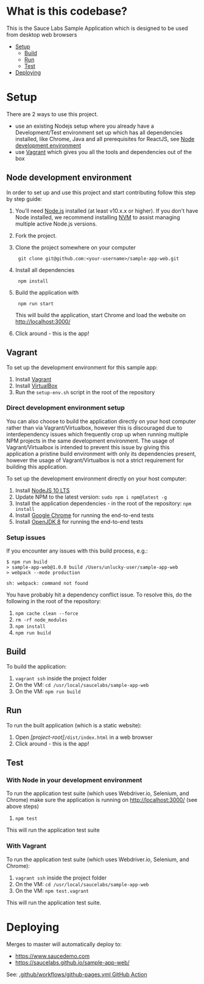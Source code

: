 # What is this codebase?
This is the Sauce Labs Sample Application which is designed to be used from desktop web browsers

- [Setup](#Setup)
  - [Build](#Build)
  - [Run](#Run)
  - [Test](#Test)
- [Deploying](#Deploying)


# Setup
There are 2 ways to use this project. 

- use an existing Nodejs setup where you already have a Development/Test environment set up which has all dependencies installed, like Chrome, Java and all prerequisites for ReactJS, see [Node development environment](#node-development-environment)
- use [Vagrant](#vagrant) which gives you all the tools and dependencies out of the box

## Node development environment

In order to set up and use this project and start contributing follow this step by step guide:

1. You’ll need [Node.js](http://nodejs.org) installed (at least v10.x.x or higher). If you don't have Node installed, we recommend installing [NVM](https://github.com/creationix/nvm) to assist managing multiple active Node.js versions.
1. Fork the project. 
1. Clone the project somewhere on your computer
    
        git clone git@github.com:<your-username>/sample-app-web.git

1. Install all dependencies

        npm install

1. Build the application with

        npm run start
    
    This will build the application, start Chrome and load the website on [http://localhost:3000/](http://localhost:3000/)
 
1. Click around - this is the app!

## Vagrant
To set up the development environment for this sample app:

1. Install [Vagrant](https://www.vagrantup.com/)
2. Install [VirtualBox](https://www.virtualbox.org/)
3. Run the `setup-env.sh` script in the root of the repository

### Direct development environment setup

You can also choose to build the application directly on your host computer rather than via Vagrant/Virtualbox, however this is discouraged due to interdependency issues which frequently crop up when running multiple NPM projects in the same development environment. The usage of Vagrant/Virtualbox is intended to prevent this issue by giving this application a pristine build environment with only its dependencies present, however the usage of Vagrant/Virtualbox is not a strict requirement for building this application.

To set up the development environment directly on your host computer:

1. Install [NodeJS 10 LTS](https://nodejs.org/en/download/)
2. Update NPM to the latest version: `sudo npm i npm@latest -g`
3. Install the application dependencies - in the root of the repository: `npm install`
4. Install [Google Chrome](https://www.google.com/chrome/) for running the end-to-end tests
5. Install [OpenJDK 8](https://adoptopenjdk.net/) for running the end-to-end tests

### Setup issues

If you encounter any issues with this build process, e.g.:

```
$ npm run build
> sample-app-web@1.0.0 build /Users/unlucky-user/sample-app-web
> webpack --mode production

sh: webpack: command not found
```

You have probably hit a dependency conflict issue. To resolve this, do the following in the root of the repository:

1. `npm cache clean --force`
2. `rm -rf node_modules`
3. `npm install`
4. `npm run build`

## Build

To build the application:

1. `vagrant ssh` inside the project folder
2. On the VM: `cd /usr/local/saucelabs/sample-app-web`
3. On the VM: `npm run build`

## Run

To run the built application (which is a static website):

1. Open _[project-root]_`/dist/index.html` in a web browser
2. Click around - this is the app!


## Test

### With Node in your development environment

To run the application test suite (which uses Webdriver.io, Selenium, and Chrome) make sure the application is running on [http://localhost:3000/](http://localhost:3000/) (see above steps)

1. `npm test`

This will run the application test suite

### With Vagrant

To run the application test suite (which uses Webdriver.io, Selenium, and Chrome):

1. `vagrant ssh` inside the project folder
2. On the VM: `cd /usr/local/saucelabs/sample-app-web`
3. On the VM: `npm test.vagrant`

This will run the application test suite.

# Deploying

Merges to master will automatically deploy to:
* https://www.saucedemo.com
* https://saucelabs.github.io/sample-app-web/

See: [.github/workflows/github-pages.yml GitHub Action](.github/workflows/github-pages.yml)